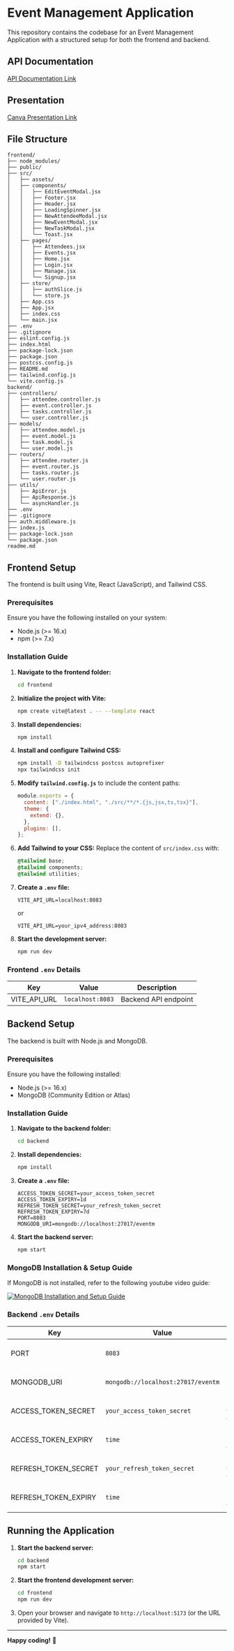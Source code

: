 # Event Management Application

This repository contains the codebase for an Event Management Application with a structured setup for both the frontend and backend.

## API Documentation

[API Documentation Link](https://event-management-api-documentation.vercel.app/)

## Presentation

[Canva Presentation Link](https://event-mgm.my.canva.site/)

## File Structure

```
frontend/
├── node_modules/
├── public/
├── src/
│   ├── assets/
│   ├── components/
│   │   ├── EditEventModal.jsx
│   │   ├── Footer.jsx
│   │   ├── Header.jsx
│   │   ├── LoadingSpinner.jsx
│   │   ├── NewAttendeeModal.jsx
│   │   ├── NewEventModal.jsx
│   │   ├── NewTaskModal.jsx
│   │   └── Toast.jsx
│   ├── pages/
│   │   ├── Attendees.jsx
│   │   ├── Events.jsx
│   │   ├── Home.jsx
│   │   ├── Login.jsx
│   │   ├── Manage.jsx
│   │   └── Signup.jsx
│   ├── store/
│   │   ├── authSlice.js
│   │   └── store.js
│   ├── App.css
│   ├── App.jsx
│   ├── index.css
│   └── main.jsx
├── .env
├── .gitignore
├── eslint.config.js
├── index.html
├── package-lock.json
├── package.json
├── postcss.config.js
├── README.md
├── tailwind.config.js
└── vite.config.js
backend/
├── controllers/
│   ├── attendee.controller.js
│   ├── event.controller.js
│   ├── tasks.controller.js
│   └── user.controller.js
├── models/
│   ├── attendee.model.js
│   ├── event.model.js
│   ├── task.model.js
│   └── user.model.js
├── routers/
│   ├── attendee.router.js
│   ├── event.router.js
│   ├── tasks.router.js
│   └── user.router.js
├── utils/
│   ├── ApiError.js
│   ├── ApiResponse.js
│   └── asyncHandler.js
├── .env
├── .gitignore
├── auth.middleware.js
├── index.js
├── package-lock.json
└── package.json
readme.md
```

## Frontend Setup
The frontend is built using Vite, React (JavaScript), and Tailwind CSS.

### Prerequisites
Ensure you have the following installed on your system:
- Node.js (>= 16.x)
- npm (>= 7.x)

### Installation Guide

1. **Navigate to the frontend folder:**
    ```bash
    cd frontend
    ```

2. **Initialize the project with Vite:**
    ```bash
    npm create vite@latest . -- --template react
    ```

3. **Install dependencies:**
    ```bash
    npm install
    ```

4. **Install and configure Tailwind CSS:**
    ```bash
    npm install -D tailwindcss postcss autoprefixer
    npx tailwindcss init
    ```

5. **Modify `tailwind.config.js`** to include the content paths:
    ```javascript
    module.exports = {
      content: ["./index.html", "./src/**/*.{js,jsx,ts,tsx}"],
      theme: {
        extend: {},
      },
      plugins: [],
    };
    ```

6. **Add Tailwind to your CSS:**
    Replace the content of `src/index.css` with:
    ```css
    @tailwind base;
    @tailwind components;
    @tailwind utilities;
    ```

7. **Create a `.env` file:**
    ```env
    VITE_API_URL=localhost:8083
    ```
    or
    ```env
    VITE_API_URL=your_ipv4_address:8083
    ```
8. **Start the development server:**
    ```bash
    npm run dev
    ```

### Frontend `.env` Details
| Key           | Value                                    | Description                          |
|---------------|------------------------------------------|--------------------------------------|
| VITE_API_URL  | `localhost:8083`                          | Backend API endpoint                |

## Backend Setup
The backend is built with Node.js and MongoDB.

### Prerequisites
Ensure you have the following installed:
- Node.js (>= 16.x)
- MongoDB (Community Edition or Atlas)

### Installation Guide

1. **Navigate to the backend folder:**
    ```bash
    cd backend
    ```

2. **Install dependencies:**
    ```bash
    npm install
    ```

3. **Create a `.env` file:**
    ```env
    ACCESS_TOKEN_SECRET=your_access_token_secret
    ACCESS_TOKEN_EXPIRY=1d
    REFRESH_TOKEN_SECRET=your_refresh_token_secret
    REFRESH_TOKEN_EXPIRY=7d
    PORT=8083
    MONGODB_URI=mongodb://localhost:27017/eventm
    ```

4. **Start the backend server:**
    ```bash
    npm start
    ```

### MongoDB Installation & Setup Guide
If MongoDB is not installed, refer to the following youtube video  guide:

[![MongoDB Installation and Setup Guide](https://i.ytimg.com/vi/1LiZRYzgM2o/hqdefault.jpg?sqp=-oaymwEcCPYBEIoBSFXyq4qpAw4IARUAAIhCGAFwAcABBg==&rs=AOn4CLCvJg8SoeDiCFk6WO72nf-ohr6Jlw)](https://youtu.be/1LiZRYzgM2o?si=b7MhrCzZsELSTx7p)

### Backend `.env` Details
| Key                   | Value                                        | Description                      |
|-----------------------|----------------------------------------------|---------------------------------|
| PORT                  | `8083`                                       | Port on which the server runs   |
| MONGODB_URI                | `mongodb://localhost:27017/eventm`           | MongoDB connection string       |
| ACCESS_TOKEN_SECRET   | `your_access_token_secret`                   | Secret key for JWT tokens       |
| ACCESS_TOKEN_EXPIRY   | `time`                                       | Token expiration time           |
| REFRESH_TOKEN_SECRET   | `your_refresh_token_secret`                   | Secret key for JWT tokens       |
| REFRESH_TOKEN_EXPIRY   | `time`                                       | Token expiration time           |

## Running the Application

1. **Start the backend server:**
    ```bash
    cd backend
    npm start
    ```

2. **Start the frontend development server:**
    ```bash
    cd frontend
    npm run dev
    ```

3. Open your browser and navigate to `http://localhost:5173` (or the URL provided by Vite).


---
**Happy coding!** 🎉

